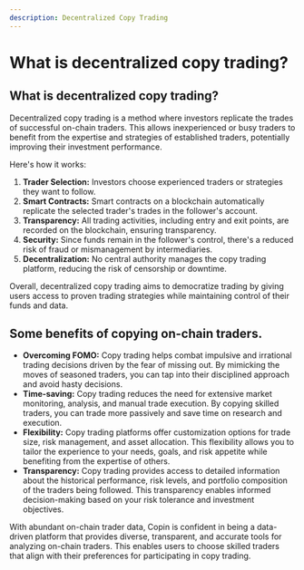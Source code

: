 ```yaml
---
description: Decentralized Copy Trading
---
```


# What is decentralized copy trading?

## What is decentralized copy trading?

Decentralized copy trading is a method where investors replicate the trades of successful on-chain traders. This allows inexperienced or busy traders to benefit from the expertise and strategies of established traders, potentially improving their investment performance.

Here's how it works:

1. **Trader Selection:** Investors choose experienced traders or strategies they want to follow.
2. **Smart Contracts:** Smart contracts on a blockchain automatically replicate the selected trader's trades in the follower's account.
3. **Transparency:** All trading activities, including entry and exit points, are recorded on the blockchain, ensuring transparency.
4. **Security:** Since funds remain in the follower's control, there's a reduced risk of fraud or mismanagement by intermediaries.
5. **Decentralization:** No central authority manages the copy trading platform, reducing the risk of censorship or downtime.

Overall, decentralized copy trading aims to democratize trading by giving users access to proven trading strategies while maintaining control of their funds and data.

## Some benefits of copying on-chain traders.

* **Overcoming FOMO:** Copy trading helps combat impulsive and irrational trading decisions driven by the fear of missing out. By mimicking the moves of seasoned traders, you can tap into their disciplined approach and avoid hasty decisions.
* **Time-saving:** Copy trading reduces the need for extensive market monitoring, analysis, and manual trade execution. By copying skilled traders, you can trade more passively and save time on research and execution.
* **Flexibility:** Copy trading platforms offer customization options for trade size, risk management, and asset allocation. This flexibility allows you to tailor the experience to your needs, goals, and risk appetite while benefiting from the expertise of others.
* **Transparency:** Copy trading provides access to detailed information about the historical performance, risk levels, and portfolio composition of the traders being followed. This transparency enables informed decision-making based on your risk tolerance and investment objectives.

With abundant on-chain trader data, Copin is confident in being a data-driven platform that provides diverse, transparent, and accurate tools for analyzing on-chain traders. This enables users to choose skilled traders that align with their preferences for participating in copy trading.

